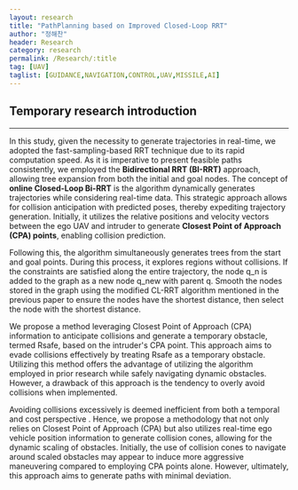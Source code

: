 ```yaml
---
layout: research
title: "PathPlanning based on Improved Closed-Loop RRT"
author: "정해찬"
header: Research 
category: research 
permalink: /Research/:title 
tag: [UAV]
taglist: [GUIDANCE,NAVIGATION,CONTROL,UAV,MISSILE,AI]
---
```


## Temporary research introduction

---

In this study, given the necessity to generate trajectories in real-time, we adopted the fast-sampling-based RRT technique due to its rapid computation speed. As it is imperative to present feasible paths consistently, we employed the **Bidirectional RRT (BI-RRT)** approach, allowing tree expansion from both the initial and goal nodes. The concept of **online Closed-Loop Bi-RRT** is the algorithm dynamically generates trajectories while considering real-time data. This strategic approach allows for collision anticipation with predicted poses, thereby expediting trajectory generation.  Initially, it utilizes the relative positions and velocity vectors between the ego UAV and intruder to generate **Closest Point of Approach (CPA) points**, enabling collision prediction.   

Following this, the algorithm simultaneously generates trees from the start and goal points. During this process, it explores regions without collisions. If the constraints are satisfied along the entire trajectory, the node q_n is added to the graph as a new node q_new with parent q. Smooth the nodes stored in the graph using the modified CL-RRT algorithm mentioned in the previous paper to ensure the nodes have the shortest distance, then select the node with the shortest distance.

We propose a method leveraging Closest Point of Approach (CPA) information to anticipate collisions and generate a temporary obstacle, termed Rsafe, based on the intruder's CPA point. This approach aims to evade collisions effectively by treating Rsafe as a temporary obstacle. Utilizing this method offers the advantage of utilizing the algorithm employed in prior research while safely navigating dynamic obstacles. However, a drawback of this approach is the tendency to overly avoid collisions when implemented. 

Avoiding collisions excessively is deemed inefficient from both a temporal and cost perspective . Hence, we propose a methodology that not only relies on Closest Point of Approach (CPA) but also utilizes real-time ego vehicle position information to generate collision cones, allowing for the dynamic scaling of obstacles. Initially, the use of collision cones to navigate around scaled obstacles may appear to induce more aggressive maneuvering compared to employing CPA points alone. However, ultimately, this approach aims to generate paths with minimal deviation.